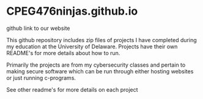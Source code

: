 # CPEG476ninjas.github.io
github link to our website

This github repository includes zip files of projects I have completed during my education at the University of Delaware.
Projects have their own README's for more details about how to run. 

Primarily the projects are from my cybersecurity classes and pertain to making secure software which can be run through either hosting
websites or just running c-programs. 

See other readme's for more details on each project
